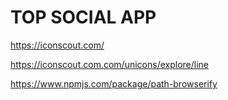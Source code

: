 
# TOP SOCIAL APP

https://iconscout.com/

https://iconscout.com.com/unicons/explore/line

https://www.npmjs.com/package/path-browserify